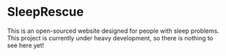 # SleepRescue

This is an open-sourced website designed for people with sleep problems. This project is currently under heavy development, so there is nothing to see here yet!
